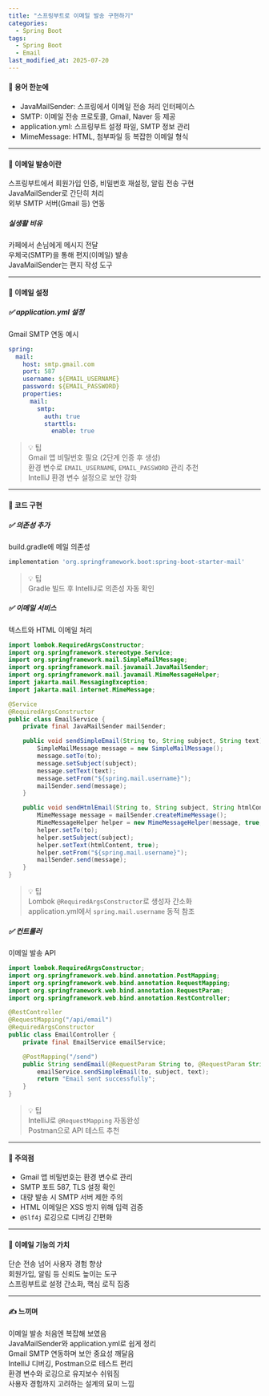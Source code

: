 ```yaml
---
title: "스프링부트로 이메일 발송 구현하기"
categories:
  - Spring Boot
tags:
  - Spring Boot
  - Email
last_modified_at: 2025-07-20
---
```


#### 📌 용어 한눈에
- JavaMailSender: 스프링에서 이메일 전송 처리 인터페이스  
- SMTP: 이메일 전송 프로토콜, Gmail, Naver 등 제공  
- application.yml: 스프링부트 설정 파일, SMTP 정보 관리  
- MimeMessage: HTML, 첨부파일 등 복잡한 이메일 형식  

---
#### 📌 이메일 발송이란
스프링부트에서 회원가입 인증, 비밀번호 재설정, 알림 전송 구현  
JavaMailSender로 간단히 처리  
외부 SMTP 서버(Gmail 등) 연동  

##### 실생활 비유
카페에서 손님에게 메시지 전달  
우체국(SMTP)을 통해 편지(이메일) 발송  
JavaMailSender는 편지 작성 도구  

---
#### 📌 이메일 설정

##### ✅ application.yml 설정
Gmail SMTP 연동 예시  
```yaml
spring:
  mail:
    host: smtp.gmail.com
    port: 587
    username: ${EMAIL_USERNAME}
    password: ${EMAIL_PASSWORD}
    properties:
      mail:
        smtp:
          auth: true
          starttls:
            enable: true
```

> 💡 팁  
> Gmail 앱 비밀번호 필요 (2단계 인증 후 생성)  
> 환경 변수로 `EMAIL_USERNAME`, `EMAIL_PASSWORD` 관리 추천  
> IntelliJ 환경 변수 설정으로 보안 강화  

---
#### 📌 코드 구현

##### ✅ 의존성 추가
build.gradle에 메일 의존성  
```groovy
implementation 'org.springframework.boot:spring-boot-starter-mail'
```

> 💡 팁  
> Gradle 빌드 후 IntelliJ로 의존성 자동 확인  

##### ✅ 이메일 서비스
텍스트와 HTML 이메일 처리  
```java
import lombok.RequiredArgsConstructor;
import org.springframework.stereotype.Service;
import org.springframework.mail.SimpleMailMessage;
import org.springframework.mail.javamail.JavaMailSender;
import org.springframework.mail.javamail.MimeMessageHelper;
import jakarta.mail.MessagingException;
import jakarta.mail.internet.MimeMessage;

@Service
@RequiredArgsConstructor
public class EmailService {
    private final JavaMailSender mailSender;

    public void sendSimpleEmail(String to, String subject, String text) {
        SimpleMailMessage message = new SimpleMailMessage();
        message.setTo(to);
        message.setSubject(subject);
        message.setText(text);
        message.setFrom("${spring.mail.username}");
        mailSender.send(message);
    }

    public void sendHtmlEmail(String to, String subject, String htmlContent) throws MessagingException {
        MimeMessage message = mailSender.createMimeMessage();
        MimeMessageHelper helper = new MimeMessageHelper(message, true, "UTF-8");
        helper.setTo(to);
        helper.setSubject(subject);
        helper.setText(htmlContent, true);
        helper.setFrom("${spring.mail.username}");
        mailSender.send(message);
    }
}
```

> 💡 팁  
> Lombok `@RequiredArgsConstructor`로 생성자 간소화  
> application.yml에서 `spring.mail.username` 동적 참조  

##### ✅ 컨트롤러
이메일 발송 API  
```java
import lombok.RequiredArgsConstructor;
import org.springframework.web.bind.annotation.PostMapping;
import org.springframework.web.bind.annotation.RequestMapping;
import org.springframework.web.bind.annotation.RequestParam;
import org.springframework.web.bind.annotation.RestController;

@RestController
@RequestMapping("/api/email")
@RequiredArgsConstructor
public class EmailController {
    private final EmailService emailService;

    @PostMapping("/send")
    public String sendEmail(@RequestParam String to, @RequestParam String subject, @RequestParam String text) {
        emailService.sendSimpleEmail(to, subject, text);
        return "Email sent successfully";
    }
}
```

> 💡 팁  
> IntelliJ로 `@RequestMapping` 자동완성  
> Postman으로 API 테스트 추천  

---
#### 📌 주의점
- Gmail 앱 비밀번호는 환경 변수로 관리  
- SMTP 포트 587, TLS 설정 확인  
- 대량 발송 시 SMTP 서버 제한 주의  
- HTML 이메일은 XSS 방지 위해 입력 검증  
- `@Slf4j` 로깅으로 디버깅 간편화  

---
#### 📌 이메일 기능의 가치
단순 전송 넘어 사용자 경험 향상  
회원가입, 알림 등 신뢰도 높이는 도구  
스프링부트로 설정 간소화, 핵심 로직 집중  

---
#### ✍ 느끼며
이메일 발송 처음엔 복잡해 보였음  
JavaMailSender와 application.yml로 쉽게 정리  
Gmail SMTP 연동하며 보안 중요성 깨달음  
IntelliJ 디버깅, Postman으로 테스트 편리  
환경 변수와 로깅으로 유지보수 쉬워짐  
사용자 경험까지 고려하는 설계의 묘미 느낌